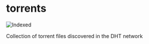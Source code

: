 torrents 
========
![Indexed](https://img.shields.io/badge/indexed-62710-blue)

Collection of torrent files discovered in the DHT network
